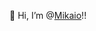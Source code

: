 👋 Hi, I’m @[Mikaio](https://mikaio.dev)!!

<!---
mfaria-btf/mfaria-btf is a ✨ special ✨ repository because its `README.md` (this file) appears on your GitHub profile.
You can click the Preview link to take a look at your changes.
--->
